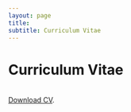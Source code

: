 ```yaml
---
layout: page
title:
subtitle: Curriculum Vitae
---
```

# Curriculum Vitae

<br /> [Download CV](/CV_StefanPasch_V2022_04_03.pdf). <br />

